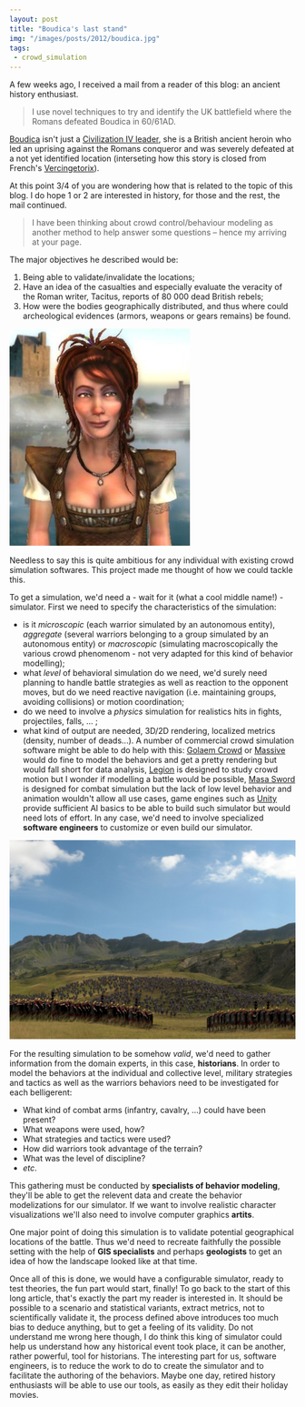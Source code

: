 ```yaml
---
layout: post
title: "Boudica's last stand"
img: "/images/posts/2012/boudica.jpg"
tags:
 - crowd_simulation
---
```


A few weeks ago, I received a mail from a reader of this blog: an ancient history enthusiast. 

> I use novel techniques to try and identify the UK battlefield where the Romans defeated Boudica in 60/61AD. 

[Boudica](http://en.wikipedia.org/wiki/Boudica) isn't just a [Civilization IV leader](http://civilization.wikia.com/wiki/Boudica), she is a British ancient heroin who led an uprising against the Romans conqueror and was severely defeated at a not yet identified location (interseting how this story is closed from French's [Vercingetorix](http://en.wikipedia.org/wiki/Vercingetorix)). 

At this point 3/4 of you are wondering how that is related to the topic of this blog. I do hope 1 or 2 are interested in history, for those and the rest, the mail continued.

> I have been thinking about crowd control/behaviour modeling as another method to help answer some questions – hence my arriving at your page.

The major objectives he described would be:
1. Being able to validate/invalidate the locations;
2. Have an idea of the casualties and especially evaluate the veracity of the Roman writer, Tacitus, reports of 80 000 dead British rebels;
3. How were the bodies geographically distributed, and thus where could archeological evidences (armors, weapons or gears remains) be found.

![Boudica in Civilization IV](/images/posts/2012/boudica.jpg)

Needless to say this is quite ambitious for any individual with existing crowd simulation softwares. This project made me thought of how we could tackle this.

To get a simulation, we'd need a - wait for it (what a cool middle name!) - simulator. First we need to specify the characteristics of the simulation:
- is it *microscopic* (each warrior simulated by an autonomous entity), *aggregate* (several warriors belonging to a group simulated by an autonomous entity) or *macroscopic* (simulating macroscopically the various crowd phenomenom - not very adapted for this kind of behavior modelling);
- what *level* of behavioral simulation do we need, we'd surely need planning to handle battle strategies as well as reaction to the opponent moves, but do we need reactive navigation (i.e. maintaining groups, avoiding collisions) or motion coordination;
- do we need to involve a *physics* simulation for realistics hits in fights, projectiles, falls, ... ;
- what kind of output are needed, 3D/2D rendering, localized metrics (density, number of deads...).
A number of commercial crowd simulation software might be able to do help with this: [Golaem Crowd](http://www.golaem.com/content/products/golaem-crowd/overview) or [Massive](http://www.massivesoftware.com/) would do fine to model the behaviors and get a pretty rendering but would fall short for data analysis, [Legion](http://www.legion.com/) is designed to study crowd motion but I wonder if modelling a battle would be possible, [Masa Sword](http://www.masagroup.net/products/masa-sword.html) is designed for combat simulation but the lack of low level behavior and animation wouldn't allow all use cases, game engines such as [Unity](http://unity3d.com/) provide sufficient AI basics to be able to build such simulator but would need lots of effort. In any case, we'd need to involve specialized **software engineers** to customize or even build our simulator. 

![A rendition of Alesia's battle with Golaem Crowd](/images/posts/2011/alesia.jpeg)

For the resulting simulation to be somehow *valid*, we'd need to gather information from the domain experts, in this case, **historians**. In order to model the behaviors at the individual and collective level, military strategies and tactics as well as the warriors behaviors need to be investigated for each belligerent:
- What kind of combat arms (infantry, cavalry, ...) could have been present?
- What weapons were used, how? 
- What strategies and tactics were used? 
- How did warriors took advantage of the terrain? 
- What was the level of discipline? 
- *etc*.
 
This gathering must be conducted by **specialists of behavior modeling**, they'll be able to get the relevent data and create the behavior modelizations for our simulator. If we want to involve realistic character visualizations we'll also need to involve computer graphics **artits**.

One major point of doing this simulation is to validate potential geographical locations of the battle. Thus we'd need to recreate faithfully the possible setting with the help of **GIS specialists** and perhaps **geologists** to get an idea of how the landscape looked like at that time.

Once all of this is done, we would have a configurable simulator, ready to test theories, the fun part would start, finally! To go back to the start of this long article, that's exactly the part my reader is interested in. It should be possible to a scenario and statistical variants, extract metrics, not to scientifically validate it, the process defined above introduces too much bias to deduce anything, but to get a feeling of its validity. Do not understand me wrong here though, I do think this king of simulator could help us understand how any historical event took place, it can be another, rather powerful, tool for historians. The interesting part for us, software engineers, is to reduce the work to do to create the simulator and to facilitate the authoring of the behaviors. Maybe one day, retired history enthusiasts will be able to use our tools, as easily as they edit their holiday movies.